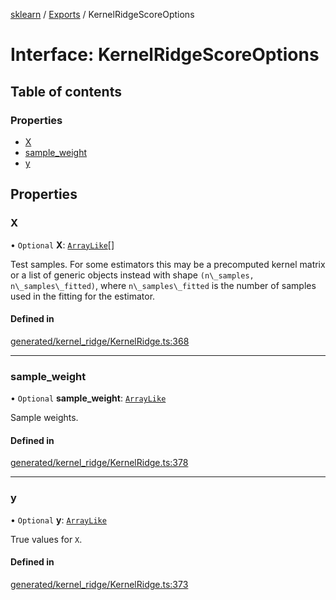 [sklearn](../readme.md) / [Exports](../modules.md) / KernelRidgeScoreOptions

# Interface: KernelRidgeScoreOptions

## Table of contents

### Properties

- [X](KernelRidgeScoreOptions.md#x)
- [sample\_weight](KernelRidgeScoreOptions.md#sample_weight)
- [y](KernelRidgeScoreOptions.md#y)

## Properties

### X

• `Optional` **X**: [`ArrayLike`](../modules.md#arraylike)[]

Test samples. For some estimators this may be a precomputed kernel matrix or a list of generic objects instead with shape `(n\_samples, n\_samples\_fitted)`, where `n\_samples\_fitted` is the number of samples used in the fitting for the estimator.

#### Defined in

[generated/kernel_ridge/KernelRidge.ts:368](https://github.com/transitive-bullshit/scikit-learn-ts/blob/367336a/packages/sklearn/src/generated/kernel_ridge/KernelRidge.ts#L368)

___

### sample\_weight

• `Optional` **sample\_weight**: [`ArrayLike`](../modules.md#arraylike)

Sample weights.

#### Defined in

[generated/kernel_ridge/KernelRidge.ts:378](https://github.com/transitive-bullshit/scikit-learn-ts/blob/367336a/packages/sklearn/src/generated/kernel_ridge/KernelRidge.ts#L378)

___

### y

• `Optional` **y**: [`ArrayLike`](../modules.md#arraylike)

True values for `X`.

#### Defined in

[generated/kernel_ridge/KernelRidge.ts:373](https://github.com/transitive-bullshit/scikit-learn-ts/blob/367336a/packages/sklearn/src/generated/kernel_ridge/KernelRidge.ts#L373)
